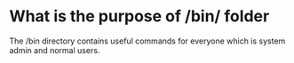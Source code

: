# What is the purpose of /bin/ folder

The /bin directory contains useful commands for everyone which is system admin and normal users.


